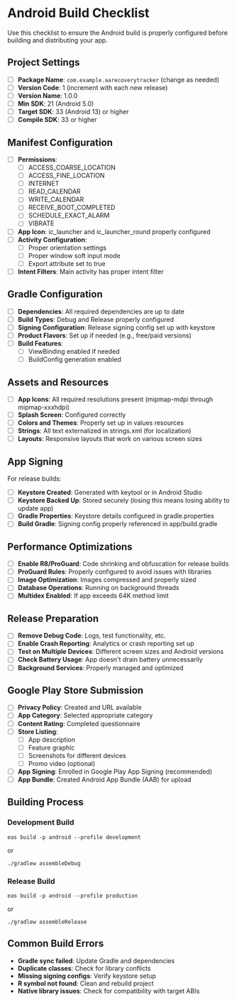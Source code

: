 # Android Build Checklist

Use this checklist to ensure the Android build is properly configured before building and distributing your app.

## Project Settings

- [ ] **Package Name**: `com.example.aarecoverytracker` (change as needed)
- [ ] **Version Code**: 1 (increment with each new release)
- [ ] **Version Name**: 1.0.0
- [ ] **Min SDK**: 21 (Android 5.0)
- [ ] **Target SDK**: 33 (Android 13) or higher
- [ ] **Compile SDK**: 33 or higher

## Manifest Configuration

- [ ] **Permissions**:
  - [ ] ACCESS_COARSE_LOCATION
  - [ ] ACCESS_FINE_LOCATION
  - [ ] INTERNET
  - [ ] READ_CALENDAR
  - [ ] WRITE_CALENDAR
  - [ ] RECEIVE_BOOT_COMPLETED
  - [ ] SCHEDULE_EXACT_ALARM
  - [ ] VIBRATE
- [ ] **App Icon**: ic_launcher and ic_launcher_round properly configured
- [ ] **Activity Configuration**: 
  - [ ] Proper orientation settings
  - [ ] Proper window soft input mode
  - [ ] Export attribute set to true
- [ ] **Intent Filters**: Main activity has proper intent filter

## Gradle Configuration

- [ ] **Dependencies**: All required dependencies are up to date
- [ ] **Build Types**: Debug and Release properly configured
- [ ] **Signing Configuration**: Release signing config set up with keystore
- [ ] **Product Flavors**: Set up if needed (e.g., free/paid versions)
- [ ] **Build Features**: 
  - [ ] ViewBinding enabled if needed
  - [ ] BuildConfig generation enabled

## Assets and Resources

- [ ] **App Icons**: All required resolutions present (mipmap-mdpi through mipmap-xxxhdpi)
- [ ] **Splash Screen**: Configured correctly
- [ ] **Colors and Themes**: Properly set up in values resources
- [ ] **Strings**: All text externalized in strings.xml (for localization)
- [ ] **Layouts**: Responsive layouts that work on various screen sizes

## App Signing

For release builds:

- [ ] **Keystore Created**: Generated with keytool or in Android Studio
- [ ] **Keystore Backed Up**: Stored securely (losing this means losing ability to update app)
- [ ] **Gradle Properties**: Keystore details configured in gradle.properties
- [ ] **Build Gradle**: Signing config properly referenced in app/build.gradle

## Performance Optimizations

- [ ] **Enable R8/ProGuard**: Code shrinking and obfuscation for release builds
- [ ] **ProGuard Rules**: Properly configured to avoid issues with libraries
- [ ] **Image Optimization**: Images compressed and properly sized
- [ ] **Database Operations**: Running on background threads
- [ ] **Multidex Enabled**: If app exceeds 64K method limit

## Release Preparation

- [ ] **Remove Debug Code**: Logs, test functionality, etc.
- [ ] **Enable Crash Reporting**: Analytics or crash reporting set up
- [ ] **Test on Multiple Devices**: Different screen sizes and Android versions
- [ ] **Check Battery Usage**: App doesn't drain battery unnecessarily
- [ ] **Background Services**: Properly managed and optimized

## Google Play Store Submission

- [ ] **Privacy Policy**: Created and URL available
- [ ] **App Category**: Selected appropriate category
- [ ] **Content Rating**: Completed questionnaire
- [ ] **Store Listing**: 
  - [ ] App description
  - [ ] Feature graphic
  - [ ] Screenshots for different devices
  - [ ] Promo video (optional)
- [ ] **App Signing**: Enrolled in Google Play App Signing (recommended)
- [ ] **App Bundle**: Created Android App Bundle (AAB) for upload

## Building Process

### Development Build
```
eas build -p android --profile development
```
or
```
./gradlew assembleDebug
```

### Release Build
```
eas build -p android --profile production
```
or
```
./gradlew assembleRelease
```

## Common Build Errors

- **Gradle sync failed**: Update Gradle and dependencies
- **Duplicate classes**: Check for library conflicts
- **Missing signing configs**: Verify keystore setup
- **R symbol not found**: Clean and rebuild project
- **Native library issues**: Check for compatibility with target ABIs